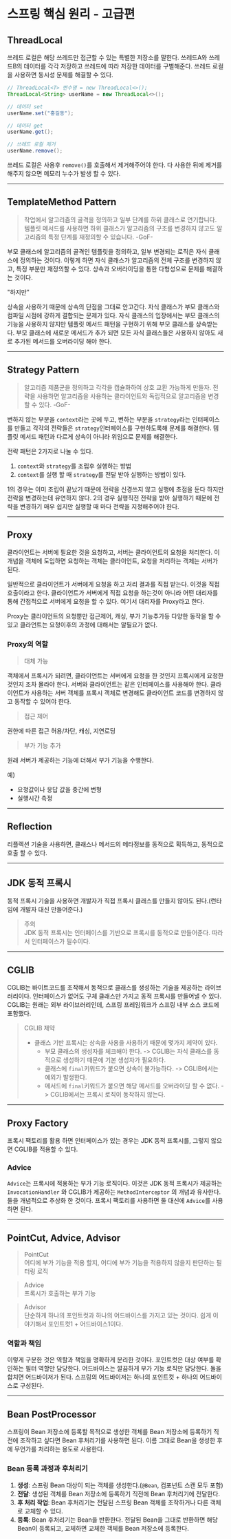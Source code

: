 # 스프링 핵심 원리 - 고급편
## ThreadLocal
쓰레드 로컬은 해당 쓰레드만 접근할 수 있는 특별한 저장소를 말한다.
쓰레드A와 쓰레드B의 데이터를 각각 저장하고 쓰레드에 따라 저장한 데이터를 구별해준다.
쓰레드 로컬을 사용하면 동시성 문제를 해결할 수 있다.
```java
// ThreadLocal<T> 변수명 = new ThreadLocal<>();
ThreadLocal<String> userName = new ThreadLocal<>();

// 데이터 set
userName.set("홍길동");

// 데이터 get
userName.get();

// 쓰레드 로컬 제거
userName.remove();
```
쓰레드 로컬은 사용후 ``remove()``를 호출해서 제거해주어야 한다.
다 사용한 뒤에 제거를 해주지 않으면 메모리 누수가 발생 할 수 있다.
***
## TemplateMethod Pattern
> 작업에서 알고리즘의 골격을 정의하고 일부 단계를 하위 클래스로 연기합니다. 템플릿 메서드를 사용하면 하위 클래스가 알고리즘의 구조를 변경하지 않고도 알고리즘의 특정 단계를 재정의할 수 있습니다.
> -GoF-

부모 클래스에 알고리즘의 골격인 템플릿을 정의하고, 일부 변경되는 로직은 자식 클래스에 정의하는 것이다.
이렇게 하면 자식 클래스가 알고리즘의 전체 구조를 변경하지 않고, 특정 부분만 재정의할 수 있다. 상속과 오버라이딩을 통한
다형성으로 문제를 해결하는 것이다.

"하지만"

상속을 사용하기 때문에 상속의 단점을 그대로 안고간다. 자식 클래스가 부모 클래스와 컴파일 시점에 강하게 결합되는 문제가 있다.
자식 클래스의 입장에서는 부모 클래스의 기능을 사용하지 않지만 템플릿 메서드 패턴을 구현하기 위해 부모 클래스를 상속받는다.
부모 클래스에 새로운 메서드가 추가 되면 모든 자식 클래스들은 사용하지 않아도 새로 추가된 메서드를 오버라이딩 해야 한다.
***
## Strategy Pattern
> 알고리즘 제품군을 정의하고 각각을 캡슐화하여 상호 교환 가능하게 만들자. 전략을 사용하면 알고리즘을 사용하는 클라이언트와 독립적으로 알고리즘을 변경할 수 있다.
> -GoF-
> 
변하지 않는 부분을 `context`라는 곳에 두고, 변하는 부분을 `strategy`라는 인터페이스를 만들고
각각의 전략들은 `strategy`인터페이스를 구현하도록해 문제를 해결한다. 템플릿 메서드 패턴과 다르게 상속이 아니라 위임으로 문제를 해결한다.

전략 패턴은 2가지로 나눌 수 있다.
1. `context`와 `strategy`를 조립후 실행하는 방법
2. `context`를 실행 할 때 `strategy`를 전달 받아 실행하는 방법이 있다.

1의 경우는 이미 조립이 끝났기 떄문에 전략을 신경쓰지 않고 실행에 초점을 둔다 하지만 전략을 변경하는데 유연하지 않다.
2의 경우 실행직전 전략을 받아 실행하기 때문에 전략을 변경하기 매우 쉽지만 실행할 때 마다 전략을 지정해주어야 한다.
***
## Proxy
클라이언트는 서버에 필요한 것을 요청하고, 서버는 클라이언트의 요청을 처리한다.
이 개념을 객체에 도입하면 요청하는 객체는 클라이언트, 요청을 처리하는 객체는 서버가 된다.

일반적으로 클라이언트가 서버에게 요청을 하고 처리 결과를 직접 받는다. 이것을 직접호출이라고 한다.
클라이언트가 서버에게 직접 요청을 하는것이 아니라 어떤 대리자를 통해 간접적으로 서버에게 요청을 할 수 있다.
여기서 대리자를 Proxy라고 한다.

Proxy는 클라이언트의 요청뿐만 접근제어, 캐싱, 부가 기능추가등 다양한 동작을 할 수 있고
클라언트는 요청이후의 과정에 대해서는 알필요가 없다.

### Proxy의 역할
> 대체 가능

객체에서 프록시가 되려면, 클라이언트는 서버에게 요청을 한 것인지 프록시에게 요청한 것인지 조차 몰라야 한다.
서버와 클라이언트는 같은 인터페이스를 사용해야 한다.
클라이언트가 사용하는 서버 객체를 프록시 객체로 변경해도 클라이언트 코드를 변경하지 않고 동작할 수 있어야 한다.

> 접근 제어

권한에 따른 접근 허용/차단, 캐싱, 지연로딩

> 부가 기능 추가

원래 서버가 제공하는 기능에 더해서 부가 기능을 수행한다.

예)
* 요청값이나 응답 값을 중간에 변형
* 실행시간 측정
***
## Reflection
리플렉션 기술을 사용하면, 클래스나 메서드의 메타정보를 동적으로 획득하고, 동적으로 호출 할 수 있다.
***
## JDK 동적 프록시
동적 프록시 기술을 사용하면 개발자가 직접 프록시 클래스를 만들지 않아도 된다.(런타임에 개발자 대신 만들어준다.)
> 주의 <br>
> JDK 동적 프록시는 인터페이스를 기반으로 프록시를 동적으로 만들어준다. 따라서 인터페이스가 필수이다.
***
## CGLIB
CGLIB는 바이트코드를 조작해서 동적으로 클래스를 생성하는 기술을 제공하는 라이브러리이다. 인터페이스가 없어도 구체 클래스만 가지고 동적 프록시를 만들어낼 수 있다.
CGLIB는 원래는 외부 라이브러리인데, 스프링 프레임워크가 스프링 내부 소스 코드에 포함했다.
> CGLIB 제약<br>
> * 클래스 기반 프록시는 상속을 사용을 사용하기 때문에 몇가지 제약이 있다.
>   * 부모 클래스의 생성자를 체크해야 한다. -> CGLIB는 자식 클래스를 동적으로 생성하기 때문에 기본 생성자가 필요하다.
>   * 클래스에 `final`키워드가 붙으면 상속이 불가능하다. -> CGLIB에서는 예외가 발생한다.
>   * 메서드에 `final`키워드가 붙으면 해당 메서드를 오버라이딩 할 수 없다. -> CGLIB에서는 프록시 로직이 동작하지 않는다.
***
## Proxy Factory
프록시 팩토리를 활용 하면 인터페이스가 있는 경우는 JDK 동적 프록시를, 그렇지 않으면 CGLIB를 적용할 수 있다.

### Advice
``Advice``는 프록시에 적용하는 부가 기능 로직이다. 이것은 JDK 동적 프록시가 제공하는
``InvocationHandler`` 와 CGLIB가 제공하는 ``MethodInterceptor`` 의 개념과 유사한다. 둘을 개념적으로
추상화 한 것이다. 프록시 팩토리를 사용하면 둘 대신에 ``Advice``를 사용하면 된다.
***
## PointCut, Advice, Advisor
> PointCut <br>
어디에 부가 기능을 적용 할지, 어디에 부가 기능을 적용하지 않을지 판단하는 필터링 로직

> Advice <br>
프록시가 호출하는 부가 기능

> Advisor <br>
단순하게 하나의 포인트컷과 하나의 어드바이스를 가지고 있는 것이다. 쉽게
이야기해서 포인트컷1 + 어드바이스1이다.

### 역할과 책임
이렇게 구분한 것은 역할과 책임을 명확하게 분리한 것이다.
포인트컷은 대상 여부를 확인하는 필터 역할만 담당한다.
어드바이스는 깔끔하게 부가 기능 로직만 담당한다.
둘을 합치면 어드바이저가 된다. 스프링의 어드바이저는 하나의 포인트컷 + 하나의 어드바이스로 구성된다.
***
## Bean PostProcessor
스프링이 Bean 저장소에 등록할 목적으로 생성한 객체를 Bean 저장소에 등록하기 직전에 조작하고 싶다면 Bean 후처리기를 사용하면 된다.
이름 그대로 Bean을 생성한 후에 무언가를 처리하는 용도로 사용한다.

### Bean 등록 과정과 후처리기
1. **생성**: 스프링 Bean 대상이 되는 객체를 생성한다.(`@Bean`, 컴포넌트 스캔 모두 포함)
2. **전달**: 생성된 객체를 Bean 저장소에 등록하기 직전에 Bean 후처리기에 전달한다.
3. **후 처리 작업**: Bean 후처리기는 전달된 스프링 Bean 객체를 조작하거나 다른 객체로 교체할 수 있다.
4. **등록**: Bean 후처리기는 Bean을 반환한다. 전달된 Bean을 그대로 반환하면 해당 Bean이 등록되고, 교체하면 교체한 객체를 Bean 저장소에 등록한다.

